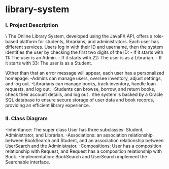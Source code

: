 # library-system

<h3 align="left">I. Project Description</h3>
\ The Online Library System, developed using the JavaFX API, offers a role-based platform for students, librarians, and administrators. Each user has different services. Users log in with their ID and username, then the system identifies the user by checking the first two digits of the ID: 
- If it starts with 11: The user is an Admin.
-  If it starts with 22: The user is as a Librarian.
- If it starts with 33: The user is as a Student. 

\Other than that an error message will appear, each user has a personalized homepage: 
-Admins can manage users, oversee inventory, adjust settings, and log out. 
-Librarians can manage books, track inventory, handle loan requests, and log out. 
-Students can browse, borrow, and return books, check their account details, and log out
. 
\the system is backed by a Oracle SQL database to ensure secure storage of user data and book 
records, providing an efficient library experience.

<h3 align="left">II. Class Diagram</h3>
-Inheritance: The super class User has three subclasses: Student, Administrator, and Librarian. 
-Associations: an association relationship between BookSearch and Student, and an association relationship between UserSearch and the Administrator. 
-Compositions: User has a composition relationship with Request, and Request has a composition relationship with Book. 
-Implementation: BookSearch and UserSearch implement the Searchable interface.
